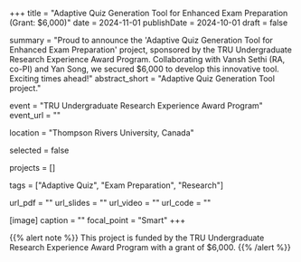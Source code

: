 +++
title = "Adaptive Quiz Generation Tool for Enhanced Exam Preparation (Grant: $6,000)"
date = 2024-11-01
publishDate = 2024-10-01
draft = false

summary = "Proud to announce the 'Adaptive Quiz Generation Tool for Enhanced Exam Preparation' project, sponsored by the TRU Undergraduate Research Experience Award Program. Collaborating with Vansh Sethi (RA, co-PI) and Yan Song, we secured $6,000 to develop this innovative tool. Exciting times ahead!"
abstract_short = "Adaptive Quiz Generation Tool project."

event = "TRU Undergraduate Research Experience Award Program"
event_url = ""

location = "Thompson Rivers University, Canada"

selected = false

projects = []

tags = ["Adaptive Quiz", "Exam Preparation", "Research"]

url_pdf = ""
url_slides = ""
url_video = ""
url_code = ""

[image]
  caption = ""
  focal_point = "Smart"
+++

{{% alert note %}}
This project is funded by the TRU Undergraduate Research Experience Award Program with a grant of $6,000.
{{% /alert %}}
